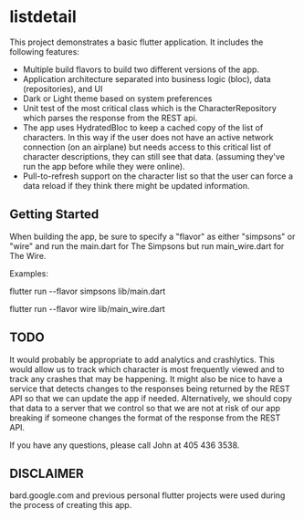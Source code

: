# listdetail

This project demonstrates a basic flutter application. It includes the following features:

- Multiple build flavors to build two different versions of the app.
- Application architecture separated into business logic (bloc), data (repositories), and UI
- Dark or Light theme based on system preferences
- Unit test of the most critical class which is the CharacterRepository which parses the response from the REST api.
- The app uses HydratedBloc to keep a cached copy of the list of characters. In this way if the user does not have an active network connection (on an
  airplane) but
  needs access to this critical list of character descriptions, they can still see that data. (assuming they've run the app before while they were
  online).
- Pull-to-refresh support on the character list so that the user can force a data reload if they think there might be updated information.

## Getting Started

When building the app, be sure to specify a "flavor" as either "simpsons" or "wire" and run the main.dart for The Simpsons but run main_wire.dart for
The Wire.

Examples:

flutter run --flavor simpsons lib/main.dart

flutter run --flavor wire lib/main_wire.dart

## TODO

It would probably be appropriate to add analytics and crashlytics. This would allow us to track which character is most frequently viewed
and to track any crashes that may be happening. It might also be nice to have a service that detects changes to the responses being
returned by the REST API so that we can update the app if needed. Alternatively, we should copy that data to a server that we
control so that we are not at risk of our app breaking if someone changes the format of the response from the REST API.

If you have any questions, please call John at 405 436 3538.

## DISCLAIMER

bard.google.com and previous personal flutter projects were used during the process of creating this app.
